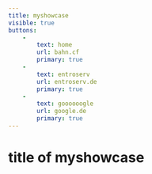 ```yaml
---
title: myshowcase
visible: true
buttons:
    -
        text: home
        url: bahn.cf
        primary: true
    -
        text: entroserv
        url: entroserv.de
        primary: true
    -
        text: goooooogle
        url: google.de
        primary: true
---
```


# title of myshowcase
